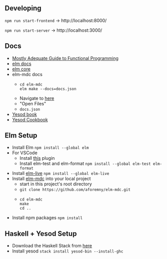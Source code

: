 ## Developing

`npm run start-frontend` -> http://localhost:8000/

`npm run start-server` -> http://localhost:3000/

## Docs

- [Mostly Adequate Guide to Functional Programming](https://mostly-adequate.gitbooks.io/mostly-adequate-guide/)
- [elm docs](https://guide.elm-lang.org/)
- [elm core](https://package.elm-lang.org/packages/elm/core/)
- elm-mdc docs
  - ```
    cd elm-mdc
    elm make --docs=docs.json
    ```
  - Navigate to [here](https://elm-doc-preview.netlify.com/)
  - "Open Files"
  - `docs.json`
- [Yesod book](https://www.yesodweb.com/book)
- [Yesod Cookbook](https://github.com/yesodweb/yesod-cookbook/blob/master/Cookbook.md)

## Elm Setup

- Install Elm `npm install --global elm`
- For VSCode
  - Install [this](https://marketplace.visualstudio.com/items?itemName=Elmtooling.elm-ls-vscode) plugin
  - Install elm-test and elm-format `npm install --global elm-test elm-format`
- Install [elm-live](https://github.com/wking-io/elm-live) `npm install --global elm-live`
- Install [elm-mdc](https://github.com/aforemny/elm-mdc) into your local project
  - start in this project's root directory
  - `git clone https://github.com/aforemny/elm-mdc.git`
  - ```
    cd elm-mdc
    make
    cd ..
    ```
- Install npm packages `npm install`

## Haskell + Yesod Setup

- Download the Haskell Stack from [here](https://tech.fpcomplete.com/haskell/get-started)
- Install yesod `stack install yesod-bin --install-ghc`
